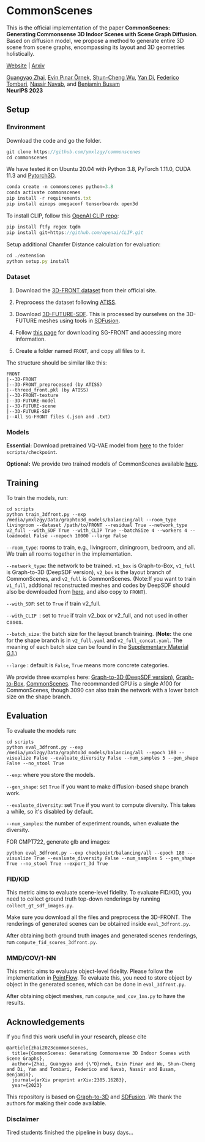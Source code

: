 # CommonScenes

This is the official implementation of the paper **CommonScenes: Generating Commonsense 3D Indoor Scenes with Scene Graph Diffusion**. Based on diffusion model, we propose a method to generate entire 3D scene from scene graphs, encompassing its layout and 3D geometries holistically. 


<a href="https://sites.google.com/view/commonscenes">Website</a> | <a href="https://arxiv.org/pdf/2305.16283.pdf">Arxiv</a>

[Guangyao Zhai](https://ymxlzgy.com/), [Evin Pınar Örnek](https://evinpinar.github.io/about/), [Shun-Cheng Wu](https://shunchengwu.github.io/), [Yan Di](https://shangbuhuan13.github.io/), [Federico Tombari](https://federicotombari.github.io/), [Nassir Navab](https://www.cs.cit.tum.de/camp/members/cv-nassir-navab/nassir-navab/), and [Benjamin Busam](https://www.cs.cit.tum.de/camp/members/benjamin-busam/)
<br/>
**NeurIPS 2023**


## Setup
### Environment
Download the code and go the folder.
```javascript
git clone https://github.com/ymxlzgy/commonscenes
cd commonscenes
```
We have tested it on Ubuntu 20.04 with Python 3.8, PyTorch 1.11.0, CUDA 11.3 and [Pytorch3D](https://github.com/facebookresearch/pytorch3d/blob/main/INSTALL.md#3-install-wheels-for-linux).

```javascript
conda create -n commonscenes python=3.8
conda activate commonscenes
pip install -r requirements.txt 
pip install einops omegaconf tensorboardx open3d
```

To install CLIP, follow this <a href="[https://github.com/TheoDEPRELLE/AtlasNetV2](https://github.com/openai/CLIP)">OpenAI CLIP repo</a>:
```javascript
pip install ftfy regex tqdm
pip install git+https://github.com/openai/CLIP.git
```
Setup additional Chamfer Distance calculation for evaluation:
```javascript
cd ./extension
python setup.py install
```
### Dataset
1. Download the <a href="https://tianchi.aliyun.com/specials/promotion/alibaba-3d-scene-dataset">3D-FRONT dataset</a> from their official site.

2. Preprocess the dataset following  <a href="https://github.com/nv-tlabs/ATISS#data-preprocessing">ATISS</a>.
3. Download [3D-FUTURE-SDF](https://www.campar.in.tum.de/public_datasets/2023_commonscenes_zhai/3D-FUTURE-SDF.zip). This is processed by ourselves on the 3D-FUTURE meshes using tools in [SDFusion](https://github.com/yccyenchicheng/SDFusion).

4. Follow [this page](./SG-FRONT.md) for downloading SG-FRONT and accessing more information.
5. Create a folder named `FRONT`, and copy all files to it.

The structure should be similar like this:
```
FRONT
|--3D-FRONT
|--3D-FRONT_preprocessed (by ATISS)
|--threed_front.pkl (by ATISS)
|--3D-FRONT-texture
|--3D-FUTURE-model
|--3D-FUTURE-scene
|--3D-FUTURE-SDF
|--All SG-FRONT files (.json and .txt)
```
### Models
**Essential:** Download pretrained VQ-VAE model from [here](https://www.campar.in.tum.de/public_datasets/2023_commonscenes_zhai/vqvae_threedfront_best.pth) to the folder `scripts/checkpoint`.

**Optional:** We provide two trained models of CommonScenes available [here](https://www.campar.in.tum.de/public_datasets/2023_commonscenes_zhai/balancing.zip).
## Training

To train the models, run:

```
cd scripts
python train_3dfront.py --exp /media/ymxlzgy/Data/graphto3d_models/balancing/all --room_type livingroom --dataset /path/to/FRONT --residual True --network_type v2_full --with_SDF True --with_CLIP True --batchSize 4 --workers 4 --loadmodel False --nepoch 10000 --large False
```
`--room_type`: rooms to train, e.g., livingroom, diningroom, bedroom, and all. We train all rooms together in the implementation.

`--network_type`: the network to be trained. `v1_box` is Graph-to-Box, `v1_full` is Graph-to-3D (DeepSDF version), `v2_box` is the layout branch of CommonScenes, and `v2_full` is CommonScenes.
(Note:If you want to train `v1_full`, addtional reconstructed meshes and codes by DeepSDF should also be downloaded from [here](https://www.campar.in.tum.de/public_datasets/2023_commonscenes_zhai/DEEPSDF_reconstruction.zip), and also copy to `FRONT`).

`--with_SDF`: set to `True` if train v2_full.

`--with_CLIP `: set to `True` if train v2_box or v2_full, and not used in other cases.

`--batch_size`: the batch size for the layout branch training. (**Note:** the one for the shape branch is in `v2_full.yaml` and `v2_full_concat.yaml`. The meaning of each batch size can be found in the [Supplementary Material G.1](https://arxiv.org/pdf/2305.16283.pdf).)

`--large` : default is `False`, `True` means more concrete categories.

We provide three examples here: [Graph-to-3D (DeepSDF version)](./scripts/train_Graph-to-3D.sh), [Graph-to-Box](./scripts/train_Graph-to-Box.sh), [CommonScenes](./scripts/train_CommonScenes.sh).
The recommanded GPU is a single A100 for CommonScenes, though 3090 can also train the network with a lower batch size on the shape branch. 
## Evaluation

To evaluate the models run:
```
cd scripts
python eval_3dfront.py --exp /media/ymxlzgy/Data/graphto3d_models/balancing/all --epoch 180 --visualize False --evaluate_diversity False --num_samples 5 --gen_shape False --no_stool True
```
`--exp`: where you store the models.

`--gen_shape`: set `True` if you want to make diffusion-based shape branch work.

`--evaluate_diversity`: set `True` if you want to compute diversity. This takes a while, so it's disabled by default.

`--num_samples`: the number of experiment rounds, when evaluate the diversity.

FOR CMPT722, generate glb and images:
```
python eval_3dfront.py --exp checkpoint/balancing/all --epoch 180 --visualize True --evaluate_diversity False --num_samples 5 --gen_shape True --no_stool True --export_3d True
```


### FID/KID
This metric aims to evaluate scene-level fidelity. To evaluate FID/KID, you need to collect ground truth top-down renderings by running `collect_gt_sdf_images.py`.

Make sure you download all the files and preprocess the 3D-FRONT. The renderings of generated scenes can be obtained inside `eval_3dfront.py`.

After obtaining both ground truth images and generated scenes renderings, run `compute_fid_scores_3dfront.py`.
### MMD/COV/1-NN
This metric aims to evaluate object-level fidelity. Please follow the implementation in [PointFlow](https://github.com/stevenygd/PointFlow). To evaluate this, you need to store object by object in the generated scenes, which can be done in `eval_3dfront.py`. 

After obtaining object meshes, run `compute_mmd_cov_1nn.py` to have the results.

## Acknowledgements

If you find this work useful in your research, please cite

```
@article{zhai2023commonscenes,
  title={CommonScenes: Generating Commonsense 3D Indoor Scenes with Scene Graphs},
  author={Zhai, Guangyao and {\"O}rnek, Evin Pinar and Wu, Shun-Cheng and Di, Yan and Tombari, Federico and Navab, Nassir and Busam, Benjamin},
  journal={arXiv preprint arXiv:2305.16283},
  year={2023}
```

This repository is based on <a href="https://github.com/he-dhamo/graphto3d">Graph-to-3D</a> and <a href="https://github.com/yccyenchicheng/SDFusion">SDFusion</a>. We thank the authors for making their code available.
### Disclaimer
Tired students finished the pipeline in busy days...
